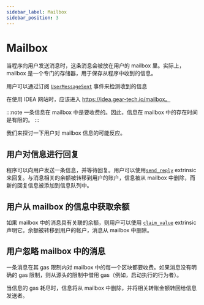 ```yaml
---
sidebar_label: Mailbox
sidebar_position: 3
---
```


# Mailbox

当程序向用户发送消息时，这条消息会被放在用户的 mailbox 里。实际上，mailbox 是一个专门的存储器，用于保存从程序中收到的信息。

用户可以通过订阅 [`UserMessageSent`](https://docs.gear.rs/pallet_gear/pallet/enum.Event.html#variant.UserMessageSent) 事件来检测收到的信息

在使用 IDEA 网站时，应该进入 https://idea.gear-tech.io/mailbox。

:::note
一条信息在 mailbox 中是要收费的。因此，信息在 mailbox 中的存在时间是有限的。
:::

我们来探讨一下用户对 mailbox 信息的可能反应。

## 用户对信息进行回复

程序可以向用户发送一条信息，并等待回复。用户可以使用[`send_reply`](https://docs.gear.rs/pallet_gear/pallet/struct.Pallet.html#method.send_reply) extrinsic 来回复。与消息相关的余额被转移到用户的账户，信息被从 mailbox 中删除，而新的回复信息被添加到信息队列中。

## 用户从 mailbox 的信息中获取余额

如果 mailbox 中的消息具有关联的余额，则用户可以使用 [`claim_value`](https://docs.gear.rs/pallet_gear/pallet/struct.Pallet.html#method.claim_value) extrinsic 声明它。余额被转移到用户的帐户，消息从 mailbox 中删除。

## 用户忽略 mailbox 中的消息

一条消息在其 gas 限制内对 mailbox 中的每一个区块都要收费。如果消息没有明确的 gas 限制，则从源头的限制中借用 gas（例如，启动执行的行为者）。

当信息的 gas 耗尽时，信息将从 mailbox 中删除，并将相关转账金额转回给信息发送者。

